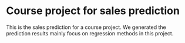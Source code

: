 # Course project for sales prediction
This is the sales prediction for a course project. We generated the prediction results mainly focus on regression methods in this project.
